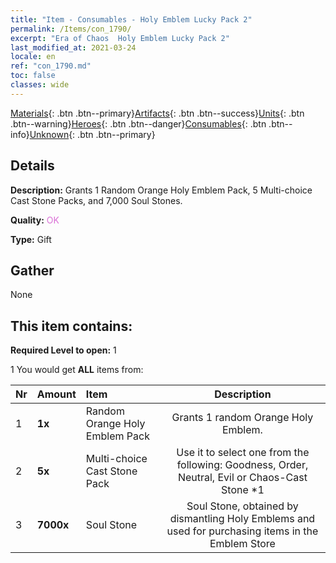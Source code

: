 ```yaml
---
title: "Item - Consumables - Holy Emblem Lucky Pack 2"
permalink: /Items/con_1790/
excerpt: "Era of Chaos  Holy Emblem Lucky Pack 2"
last_modified_at: 2021-03-24
locale: en
ref: "con_1790.md"
toc: false
classes: wide
---
```

 [Materials](/Items/){: .btn .btn--primary}[Artifacts](/Items/Artifacts/){: .btn .btn--success}[Units](/Items/Units/){: .btn .btn--warning}[Heroes](/Items/Heroes/){: .btn .btn--danger}[Consumables](/Items/Consumables/){: .btn .btn--info}[Unknown](/Items/Unknown/){: .btn .btn--primary}

## Details
 **Description:** Grants 1 Random Orange Holy Emblem Pack, 5 Multi-choice Cast Stone Packs, and 7,000 Soul Stones.

 **Quality:** <span style="color: #DA70D6">OK</span>

 **Type:** Gift

## Gather

  None

## This item contains:

 **Required Level to open:** 1

 1 You would get **ALL** items  from:

  | Nr | Amount |     Item    | Description |
  |:---|:-------|:------------|:-----------:|
  | 1 |  **1x** | Random Orange Holy Emblem Pack | Grants 1 random Orange Holy Emblem.  | 
  | 2 |  **5x** | Multi-choice Cast Stone Pack | Use it to select one from the following: Goodness, Order, Neutral, Evil or Chaos-Cast Stone *1  | 
  | 3 |  **7000x** | Soul Stone  | Soul Stone, obtained by dismantling Holy Emblems and used for purchasing items in the Emblem Store  | 
